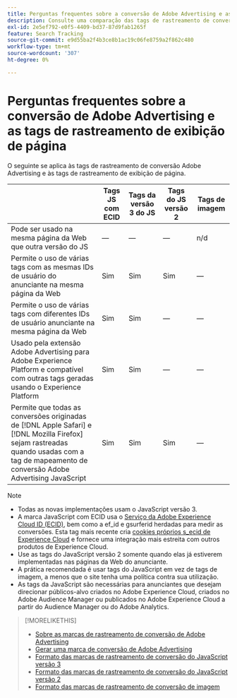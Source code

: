 ```yaml
---
title: Perguntas frequentes sobre a conversão de Adobe Advertising e as tags de rastreamento de exibição de página
description: Consulte uma comparação das tags de rastreamento de conversão de Adobe Advertising e exibição de página.
exl-id: 2e5ef792-e0f5-4409-bd37-87d9fab1265f
feature: Search Tracking
source-git-commit: e9d55ba2f4b3ce8b1ac19c06fe8759a2f862c480
workflow-type: tm+mt
source-wordcount: '307'
ht-degree: 0%

---
```


# Perguntas frequentes sobre a conversão de Adobe Advertising e as tags de rastreamento de exibição de página

O seguinte se aplica às tags de rastreamento de conversão Adobe Advertising e às tags de rastreamento de exibição de página.

| | Tags JS com ECID | Tags da versão 3 do JS | Tags do JS versão 2 | Tags de imagem |
| ---- | ---- | ---- | ---- | ---- |
| Pode ser usado na mesma página da Web que outra versão do JS | — | — | — | n/d |
| Permite o uso de várias tags com as mesmas IDs de usuário do anunciante na mesma página da Web | Sim | Sim | Sim | — |
| Permite o uso de várias tags com diferentes IDs de usuário anunciante na mesma página da Web | Sim | Sim | — | — |
| Usado pela extensão Adobe Advertising para Adobe Experience Platform e compatível com outras tags geradas usando o Experience Platform | Sim | Sim | — | — |
| Permite que todas as conversões originadas de [!DNL Apple Safari] e [!DNL Mozilla Firefox] sejam rastreadas quando usadas com a tag de mapeamento de conversão Adobe Advertising JavaScript | Sim | Sim | Sim | — |

<!-- add link to page on conversion mapping tag above? -->

>[!NOTE]
>
>* Todas as novas implementações usam o JavaScript versão 3.
>* A marca JavaScript com ECID usa o [Serviço da Adobe Experience Cloud ID (ECID)](https://experienceleague.adobe.com/docs/id-service/using/intro/overview.html), bem como a ef_id e gsurferid herdadas para medir as conversões. Esta tag mais recente cria [cookies próprios s_ecid de Experience Cloud](https://experienceleague.adobe.com/docs/core-services/interface/administration/ec-cookies/cookies-first-party.html) e fornece uma integração mais estreita com outros produtos de Experience Cloud.
>* Use as tags do JavaScript versão 2 somente quando elas já estiverem implementadas nas páginas da Web do anunciante.
>* A prática recomendada é usar tags do JavaScript em vez de tags de imagem, a menos que o site tenha uma política contra sua utilização.
>* As tags da JavaScript são necessárias para anunciantes que desejam direcionar públicos-alvo criados no Adobe Experience Cloud, criados no Adobe Audience Manager ou publicados no Adobe Experience Cloud a partir do Audience Manager ou do Adobe Analytics.

>[!MORELIKETHIS]
>
>* [Sobre as marcas de rastreamento de conversão de Adobe Advertising](/help/search-social-commerce/tracking/conversion-tracking-advertising.md)
>* [Gerar uma marca de conversão de Adobe Advertising](/help/search-social-commerce/tools/conversion-tag-generate.md)
>* [Formato das marcas de rastreamento de conversão do JavaScript versão 3](/help/search-social-commerce/tracking/format-conversion-tag-jsv3.md)
>* [Formato das marcas de rastreamento de conversão do JavaScript versão 2](/help/search-social-commerce/tracking/format-conversion-tag-jsv2.md)
>* [Formato das marcas de rastreamento de conversão de imagem](/help/search-social-commerce/tracking/format-conversion-tag-image.md)

<!-- add if I keep the file:  
>* The Adobe Advertising JavaScript conversion mapping tag
-->
